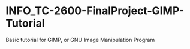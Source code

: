 # INFO_TC-2600-FinalProject-GIMP-Tutorial
Basic tutorial for GIMP, or GNU Image Manipulation Program
